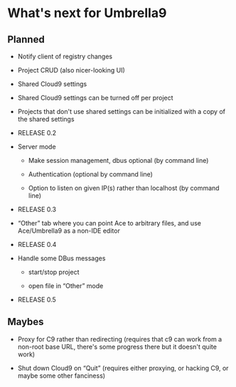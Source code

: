 What's next for Umbrella9
=========================

Planned
-------

- Notify client of registry changes

- Project CRUD (also nicer-looking UI)

- Shared Cloud9 settings

- Shared Cloud9 settings can be turned off per project

- Projects that don't use shared settings can be initialized with a copy of the shared settings

- RELEASE 0.2

- Server mode

  - Make session management, dbus optional (by command line)

  - Authentication (optional by command line)

  - Option to listen on given IP(s) rather than localhost (by command line)

- RELEASE 0.3

- “Other” tab where you can point Ace to arbitrary files, and use Ace/Umbrella9 as a non-IDE editor

- RELEASE 0.4

- Handle some DBus messages

  - start/stop project

  - open file in “Other” mode

- RELEASE 0.5

Maybes
------

- Proxy for C9 rather than redirecting (requires that c9 can work from a non-root base URL, there's some progress there but it doesn't quite work)

- Shut down Cloud9 on “Quit” (requires either proxying, or hacking C9, or maybe some other fanciness)
